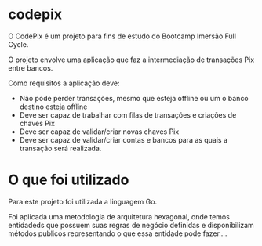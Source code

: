 # codepix
O CodePix é um projeto para fins de estudo do Bootcamp Imersão Full Cycle.

O projeto envolve uma aplicação que faz a intermediação de transações Pix entre bancos.

Como requisitos a aplicação deve:
- Não pode perder transações, mesmo que esteja offline ou um o banco destino esteja offline
- Deve ser capaz de trabalhar com filas de transações e criações de chaves Pix
- Deve ser capaz de validar/criar novas chaves Pix
- Deve ser capaz de validar/criar contas e bancos para as quais a transação será realizada.

# O que foi utilizado
Para este projeto foi utilizada a linguagem Go.

Foi aplicada uma metodologia de arquitetura hexagonal, onde temos entidadeds que possuem suas regras de negócio definidas e disponibilizam métodos publicos representando o que essa entidade pode fazer....